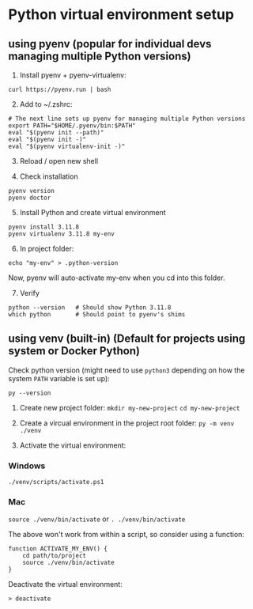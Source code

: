 # Python virtual environment setup

## using pyenv (popular for individual devs managing multiple Python versions)

1. Install pyenv + pyenv-virtualenv:

`curl https://pyenv.run | bash`

2. Add to ~/.zshrc:

```
# The next line sets up pyenv for managing multiple Python versions 
export PATH="$HOME/.pyenv/bin:$PATH"
eval "$(pyenv init --path)"
eval "$(pyenv init -)"
eval "$(pyenv virtualenv-init -)"
```

3. Reload / open new shell

4. Check installation

```
pyenv version
pyenv doctor
```

5. Install Python and create virtual environment

```
pyenv install 3.11.8
pyenv virtualenv 3.11.8 my-env
```

6. In project folder:

`echo "my-env" > .python-version`

Now, pyenv will auto-activate my-env when you cd into this folder.

7. Verify

```
python --version   # Should show Python 3.11.8
which python       # Should point to pyenv's shims
```

## using venv (built-in) (Default for projects using system or Docker Python)

Check python version (might need to use `python3` depending on how the system `PATH` variable is set up):

`py --version`

1. Create new project folder:
`mkdir my-new-project`
`cd my-new-project`

2. Create a vircual environment in the project root folder:
`py -m venv ./venv`

3. Activate the virtual environment:

### Windows

`./venv/scripts/activate.ps1`

### Mac

`source ./venv/bin/activate`
or
`. ./venv/bin/activate`

The above won't work from within a script, so consider using a function:

```
function ACTIVATE_MY_ENV() {
    cd path/to/project
    source ./venv/bin/activate
}
```

Deactivate the virtual environment:

```
> deactivate
```

